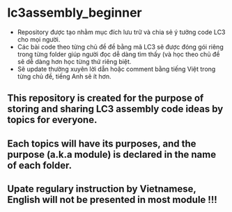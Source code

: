 # lc3assembly_beginner

- Repository được tạo nhằm mục đích lưu trữ và chia sẻ ý tưởng code LC3 cho mọi người. 
- Các bài code theo từng chủ đề đề bằng mã LC3 sẽ được đóng gói riêng trong từng folder giúp người đọc dễ dàng tìm thấy (và học theo chủ đề sẽ dễ dàng hơn học từng thứ riêng biệt.
- Sẽ update thường xuyên lời dẫn hoặc comment bằng tiếng Việt trong từng chủ đề, tiếng Anh sẽ ít hơn.
## This repository is created for the purpose of storing and sharing LC3 assembly code ideas by topics for everyone.
## Each topics will have its purposes, and the purpose (a.k.a module) is declared in the name of each folder.
## Upate regulary instruction by Vietnamese, English will not be presented in most module !!!
